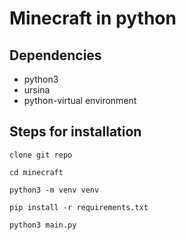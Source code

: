 # Minecraft in python

## Dependencies
* python3
* ursina
* python-virtual environment

## Steps for installation
``clone git repo``

``cd minecraft``

``python3 -m venv venv``

``pip install -r requirements.txt``

``python3 main.py``
